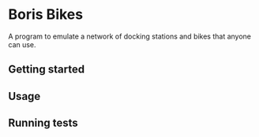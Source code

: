 # Boris Bikes
A program to emulate a network of docking stations and bikes that anyone can use.

## Getting started

## Usage


## Running tests
